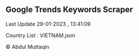 

## Google Trends Keywords Scraper 
 
Last Update 29-01-2023 , 13:41:09

Country List :
VIETNAM.json



© Abdul Muttaqin 
